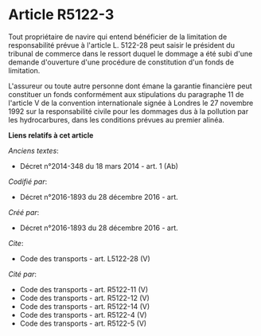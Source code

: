 # Article R5122-3

Tout propriétaire de navire qui entend bénéficier de la limitation de responsabilité prévue à l'article L. 5122-28 peut
saisir le président du tribunal de commerce dans le ressort duquel le dommage a été subi d'une demande d'ouverture d'une
procédure de constitution d'un fonds de limitation. 

L'assureur ou toute autre personne dont émane la garantie financière peut constituer un fonds conformément aux stipulations
du paragraphe 11 de l'article V de la convention internationale signée à Londres le 27 novembre 1992 sur la responsabilité
civile pour les dommages dus à la pollution par les hydrocarbures, dans les conditions prévues au premier alinéa.

**Liens relatifs à cet article**

_Anciens textes_:

  - Décret n°2014-348 du 18 mars 2014 - art. 1 (Ab)

_Codifié par_:

  - Décret n°2016-1893 du 28 décembre 2016 - art.

_Créé par_:

  - Décret n°2016-1893 du 28 décembre 2016 - art.

_Cite_:

  - Code des transports - art. L5122-28 (V)

_Cité par_:

  - Code des transports - art. R5122-11 (V)
  - Code des transports - art. R5122-12 (V)
  - Code des transports - art. R5122-14 (V)
  - Code des transports - art. R5122-4 (V)
  - Code des transports - art. R5122-5 (V)
